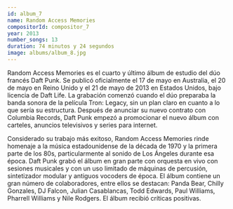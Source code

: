 ```yaml
---
id: album_7
name: Random Access Memories
compositorId: compositor_7
year: 2013
number_songs: 13
duration: 74 minutos y 24 segundos
image: albums/album_8.jpg
---
```


Random Access Memories es el cuarto y último álbum de estudio del dúo francés Daft Punk. Se publicó oficialmente el 17 de mayo en Australia, el 20 de mayo en Reino Unido y el 21 de mayo de 2013 en Estados Unidos, bajo licencia de Daft Life. La grabación comenzó cuando el dúo preparaba la banda sonora de la película Tron: Legacy, sin un plan claro en cuanto a lo que sería su estructura. Después de anunciar su nuevo contrato con Columbia Records, Daft Punk empezó a promocionar el nuevo álbum con carteles, anuncios televisivos y series para internet.

Considerado su trabajo más exitoso, Random Access Memories rinde homenaje a la música estadounidense de la década de 1970 y la primera parte de los 80s, particularmente al sonido de Los Ángeles durante esa época. Daft Punk grabó el álbum en gran parte con orquesta en vivo con sesiones musicales y con un uso limitado de máquinas de percusión, sintetizador modular y antiguos vocoders de época. El álbum contiene un gran número de colaboradores, entre ellos se destacan: Panda Bear, Chilly Gonzales, DJ Falcon, Julian Casablancas, Todd Edwards, Paul Williams, Pharrell Williams y Nile Rodgers. El álbum recibió críticas positivas.